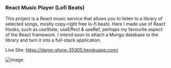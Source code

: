 ### React Music Player (Lofi Beats)

This project is a React music service that allows you to listen to a library of selected songs, mostly copy-right free lo-fi beats. Here I made use of React Hooks, such as useState, useEffect & useRef, perhaps my favourite aspect of the React framework. I intend soon to attach a Mongo database to the library and turn it into a full-stack application.

Live Site: https://damp-shore-35305.herokuapp.com/

![image](https://user-images.githubusercontent.com/69797257/107219887-97440780-6a09-11eb-8cc3-a111cebe1ec7.png)
